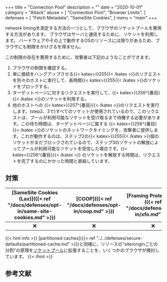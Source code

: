 +++
title = "Connection Pool"
description = ""
date = "2020-10-01"
category = "Attack"
abuse = [
    "Connection Pool",
    "Browser Limits",
]
defenses = [
    "Fetch Metadata",
    "SameSite Cookies",
]
menu = "main"
+++

network timingを測定する方法の一つとして、ブラウザのソケットプールを悪用する方法があります。
ブラウザはサーバと通信するために、ソケットを利用します。
ハードウェアやその上で動作するOSのリソースには限りがあるため、ブラウザにも制限をかけざるを得ません。

この制限の存在を悪用するために、攻撃者は下記のようなことができます。

1. ブラウザの制限を確認する。
2. 単に接続をハングアップさせる{{< katex>}}255{{< /katex >}}のリクエストを別々のホストに実行して、長時間{{< katex>}}255{{< /katex >}}のソケットをブロックする。
3. ターゲットページに対するリクエストを実行して、{{< katex>}}256^{番目}{{< /katex >}}のソケットを利用する。
4. 他のホストへの {{< katex>}}257^{番目}{{< /katex >}}のリクエストを実行します。(step2、3で)すべてのソケットが使用されているので、このリクエストは、プールが利用可能なソケットを受け取るまで待機する必要があります。この待ち時間は、ターゲットページに属する {{< katex>}}256^{番目}{{< /katex >}}のソケットのネットワークタイミングを、攻撃者に提供します。これが動作するのは、ステップ2の{{< katex>}}255{{< /katex >}}個のソケットがまだブロックされているので、ステップ3のソケットの解放によってプールが利用可能なソケットを受信した場合です。{{< katex>}}256^{番目}{{< /katex >}} のソケットを解放する時間は、リクエストを完了するのにかかった時間と直結しています。

## 対策

| [SameSite Cookies (Lax)]({{< ref "/docs/defenses/opt-in/same-site-cookies.md" >}}) | [COOP]({{< ref "/docs/defenses/opt-in/coop.md" >}}) | [Framing Protections]({{< ref "/docs/defenses/opt-in/xfo.md" >}}) | [Isolation Policies]({{< ref "/docs/defenses/isolation-policies" >}}) |
| :--------------------------------------------------------------------------------: | :-------------------------------------------------: | :---------------------------------------------------------------: | :-------------------------------------------------------------------: |
|                                         ❌                                          |                          ❌                          |                                 ❌                                 |                                   ❌                                   |


{{< hint info >}}
[partitioned caches]({{< ref "../../defenses/secure-defaults/partitioned-cache.md" >}})と同様に、リソースの"site/originごとの分割"の原理を[ソケットプール](https://bugzilla.mozilla.org/show_bug.cgi?id=1572544)に拡張することを、いくつかのブラウザが検討しています。
{{< /hint >}}

## 参考文献

[^1]: Leak cross-window request timing by exhausting connection pool, [link](https://bugs.chromium.org/p/chromium/issues/detail?id=843157)
